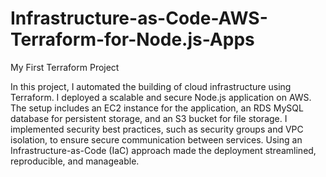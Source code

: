 # Infrastructure-as-Code-AWS-Terraform-for-Node.js-Apps
My First Terraform Project

In this project, I automated the building of cloud infrastructure using Terraform. I deployed a scalable and secure Node.js application on AWS. The setup includes an EC2 instance for the application, an RDS MySQL database for persistent storage, and an S3 bucket for file storage.  I implemented security best practices, such as security groups and VPC isolation, to ensure secure communication between services.  Using an Infrastructure-as-Code (IaC) approach made the deployment streamlined, reproducible, and manageable.
